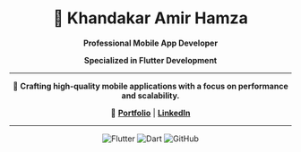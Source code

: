 <div align="center">
  
  # 🚀 Khandakar Amir Hamza
  
  **Professional Mobile App Developer**
  
  **Specialized in Flutter Development**

  ---
  
  🌟 **Crafting high-quality mobile applications with a focus on performance and scalability.**
  
  🔗 **[Portfolio](https://github.com/kh1amirhamza)** | **[LinkedIn](https://www.linkedin.com/in/your-profile)**

  ---

  ![Flutter](https://img.shields.io/badge/Flutter-Expert-blue?style=for-the-badge)
  ![Dart](https://img.shields.io/badge/Dart-Proficient-0175C2?style=for-the-badge)
  ![GitHub](https://img.shields.io/badge/GitHub-Contributor-black?style=for-the-badge)
  
</div>
